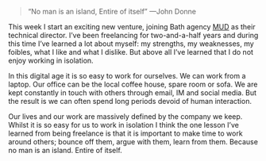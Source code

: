 

> “No man is an island, Entire of itself”
> —John Donne

This week I start an exciting new venture, joining Bath agency [MUD](http://ournameismud.co.uk) as their
technical director. I’ve been freelancing for two-and-a-half years and during this time I’ve learned a lot
about myself: my strengths, my weaknesses, my foibles, what I like and what I dislike. But above all I’ve
learned that I do not enjoy working in isolation. 

In this digital age it is so easy to work for ourselves. We can work from a laptop. Our office can be the
local coffee house, spare room or sofa. We are kept constantly in touch with others through email, IM and
social media. But the result is we can often spend long periods devoid of human interaction. 

Our lives and our work are massively defined by the company we keep. Whilst it is so easy for us to work in
isolation I think the one lesson I’ve learned from being freelance is that it is important to make time to
work around others; bounce off them, argue with them, learn from them. Because no man is an island. Entire of
itself.